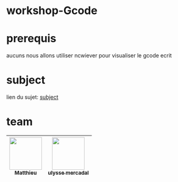 # workshop-Gcode

# prerequis
aucuns nous allons utiliser ncwiever pour visualiser le gcode ecrit

# subject
lien du sujet: [subject](https://github.com/ulysse-mercadal/workshop-Gcode/blob/main/subject.md)

# team
| [<img src="https://avatars.githubusercontent.com/u/146709629?v=4" width=85><br><sub>Matthieu</sub>](https://github.com/MatthieuSacquet) | [<img src="https://avatars.githubusercontent.com/u/146720787?v=4" width=85><br><sub>ulysse mercadal</sub>](https://github.com/ulysse-mercadal)
| :------------: | :------------: |
